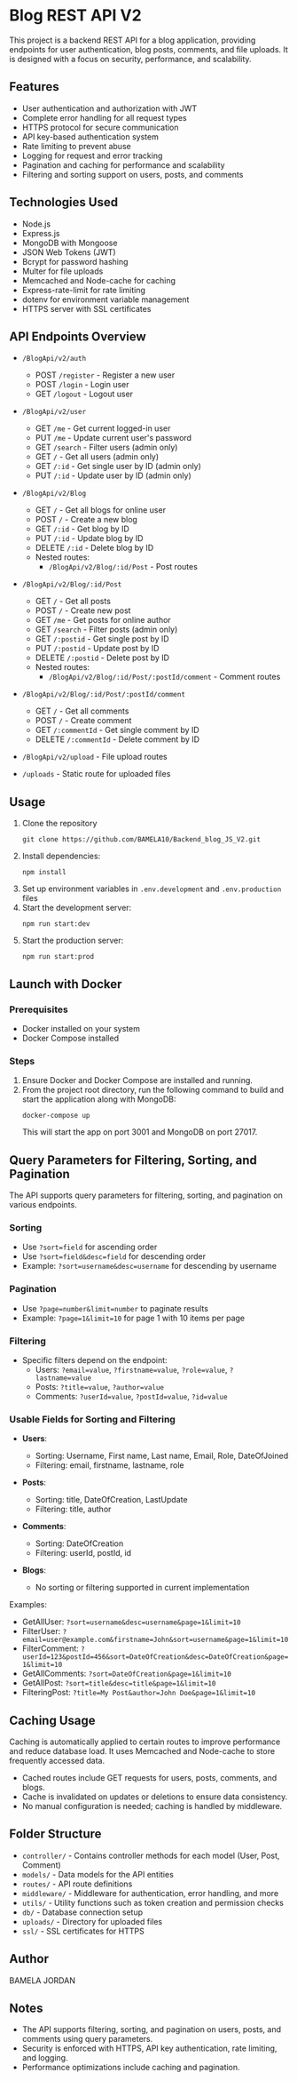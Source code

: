 # Blog REST API V2

This project is a backend REST API for a blog application, providing endpoints for user authentication, blog posts, comments, and file uploads. It is designed with a focus on security, performance, and scalability.

## Features

- User authentication and authorization with JWT
- Complete error handling for all request types
- HTTPS protocol for secure communication
- API key-based authentication system
- Rate limiting to prevent abuse
- Logging for request and error tracking
- Pagination and caching for performance and scalability
- Filtering and sorting support on users, posts, and comments

## Technologies Used

- Node.js
- Express.js
- MongoDB with Mongoose
- JSON Web Tokens (JWT)
- Bcrypt for password hashing
- Multer for file uploads
- Memcached and Node-cache for caching
- Express-rate-limit for rate limiting
- dotenv for environment variable management
- HTTPS server with SSL certificates

## API Endpoints Overview

- `/BlogApi/v2/auth`
  - POST `/register` - Register a new user
  - POST `/login` - Login user
  - GET `/logout` - Logout user

- `/BlogApi/v2/user`
  - GET `/me` - Get current logged-in user
  - PUT `/me` - Update current user's password
  - GET `/search` - Filter users (admin only)
  - GET `/` - Get all users (admin only)
  - GET `/:id` - Get single user by ID (admin only)
  - PUT `/:id` - Update user by ID (admin only)

- `/BlogApi/v2/Blog`
  - GET `/` - Get all blogs for online user
  - POST `/` - Create a new blog
  - GET `/:id` - Get blog by ID
  - PUT `/:id` - Update blog by ID
  - DELETE `/:id` - Delete blog by ID
  - Nested routes:
    - `/BlogApi/v2/Blog/:id/Post` - Post routes

- `/BlogApi/v2/Blog/:id/Post`
  - GET `/` - Get all posts
  - POST `/` - Create new post
  - GET `/me` - Get posts for online author
  - GET `/search` - Filter posts (admin only)
  - GET `/:postid` - Get single post by ID
  - PUT `/:postid` - Update post by ID
  - DELETE `/:postid` - Delete post by ID
  - Nested routes:
    - `/BlogApi/v2/Blog/:id/Post/:postId/comment` - Comment routes

- `/BlogApi/v2/Blog/:id/Post/:postId/comment`
  - GET `/` - Get all comments
  - POST `/` - Create comment
  - GET `/:commentId` - Get single comment by ID
  - DELETE `/:commentId` - Delete comment by ID

- `/BlogApi/v2/upload` - File upload routes
- `/uploads` - Static route for uploaded files

## Usage

1. Clone the repository
    ```
    git clone https://github.com/BAMELA10/Backend_blog_JS_V2.git
    ``` 
2. Install dependencies:
   ```
   npm install
   ```
3. Set up environment variables in `.env.development` and `.env.production` files
4. Start the development server:
   ```
   npm run start:dev
   ```
5. Start the production server:
   ```
   npm run start:prod
   ```

## Launch with Docker

### Prerequisites

- Docker installed on your system
- Docker Compose installed

### Steps

1. Ensure Docker and Docker Compose are installed and running.
2. From the project root directory, run the following command to build and start the application along with MongoDB:
   ```
   docker-compose up
   ```
   This will start the app on port 3001 and MongoDB on port 27017.

## Query Parameters for Filtering, Sorting, and Pagination

The API supports query parameters for filtering, sorting, and pagination on various endpoints.

### Sorting
- Use `?sort=field` for ascending order
- Use `?sort=field&desc=field` for descending order
- Example: `?sort=username&desc=username` for descending by username

### Pagination
- Use `?page=number&limit=number` to paginate results
- Example: `?page=1&limit=10` for page 1 with 10 items per page

### Filtering
- Specific filters depend on the endpoint:
  - Users: `?email=value`, `?firstname=value`, `?role=value`, `?lastname=value`
  - Posts: `?title=value`, `?author=value`
  - Comments: `?userId=value`, `?postId=value`, `?id=value`

### Usable Fields for Sorting and Filtering

- **Users**:
  - Sorting: Username, First name, Last name, Email, Role, DateOfJoined
  - Filtering: email, firstname, lastname, role

- **Posts**:
  - Sorting: title, DateOfCreation, LastUpdate
  - Filtering: title, author

- **Comments**:
  - Sorting: DateOfCreation
  - Filtering: userId, postId, id

- **Blogs**:
  - No sorting or filtering supported in current implementation

Examples:
- GetAllUser: `?sort=username&desc=username&page=1&limit=10`
- FilterUser: `?email=user@example.com&firstname=John&sort=username&page=1&limit=10`
- FilterComment: `?userId=123&postId=456&sort=DateOfCreation&desc=DateOfCreation&page=1&limit=10`
- GetAllComments: `?sort=DateOfCreation&page=1&limit=10`
- GetAllPost: `?sort=title&desc=title&page=1&limit=10`
- FilteringPost: `?title=My Post&author=John Doe&page=1&limit=10`

## Caching Usage

Caching is automatically applied to certain routes to improve performance and reduce database load. It uses Memcached and Node-cache to store frequently accessed data.

- Cached routes include GET requests for users, posts, comments, and blogs.
- Cache is invalidated on updates or deletions to ensure data consistency.
- No manual configuration is needed; caching is handled by middleware.

## Folder Structure

- `controller/` - Contains controller methods for each model (User, Post, Comment)
- `models/` - Data models for the API entities
- `routes/` - API route definitions
- `middleware/` - Middleware for authentication, error handling, and more
- `utils/` - Utility functions such as token creation and permission checks
- `db/` - Database connection setup
- `uploads/` - Directory for uploaded files
- `ssl/` - SSL certificates for HTTPS

## Author

BAMELA JORDAN

## Notes

- The API supports filtering, sorting, and pagination on users, posts, and comments using query parameters.
- Security is enforced with HTTPS, API key authentication, rate limiting, and logging.
- Performance optimizations include caching and pagination.
